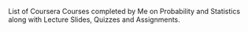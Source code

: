 List of Coursera Courses completed by Me on Probability and Statistics along with Lecture Slides, Quizzes and Assignments.

